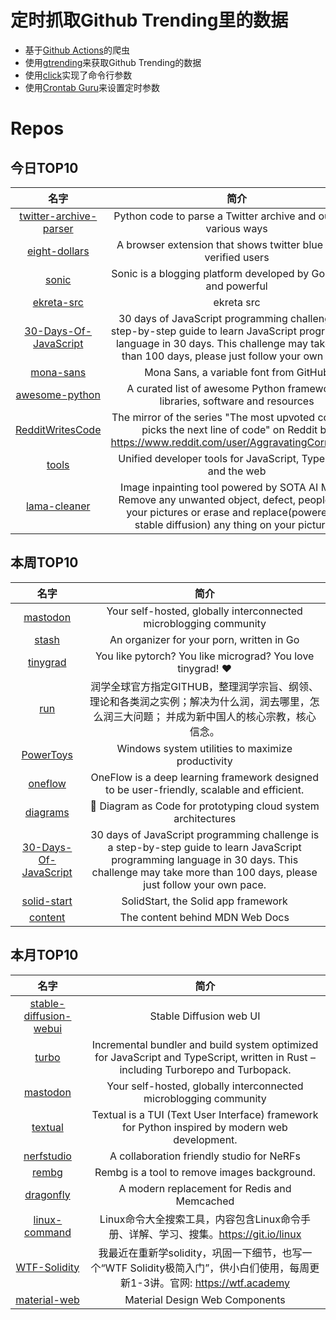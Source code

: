 # 定时抓取Github Trending里的数据
* 基于[Github Actions](https://docs.github.com/en/actions)的爬虫
* 使用[gtrending](https://github.com/hedythedev/gtrending)来获取Github Trending的数据
* 使用[click](https://github.com/pallets/click)实现了命令行参数
* 使用[Crontab Guru](https://crontab.guru/)来设置定时参数

# Repos
## 今日TOP10 
<!-- START OF DAILY_TOP10_REPOS -->
| 名字 | 简介 |
| :----: | :----: |
| [twitter-archive-parser](https://github.com/timhutton/twitter-archive-parser) | Python code to parse a Twitter archive and output in various ways |
| [eight-dollars](https://github.com/wseagar/eight-dollars) | A browser extension that shows twitter blue vs real verified users |
| [sonic](https://github.com/go-sonic/sonic) | Sonic is a blogging platform developed by Go. Simple and powerful |
| [ekreta-src](https://github.com/skidoodle/ekreta-src) | ekreta src |
| [30-Days-Of-JavaScript](https://github.com/Asabeneh/30-Days-Of-JavaScript) | 30 days of JavaScript programming challenge is a step-by-step guide to learn JavaScript programming language in 30 days. This challenge may take more than 100 days, please just follow your own pace. |
| [mona-sans](https://github.com/github/mona-sans) | Mona Sans, a variable font from GitHub |
| [awesome-python](https://github.com/vinta/awesome-python) | A curated list of awesome Python frameworks, libraries, software and resources |
| [RedditWritesCode](https://github.com/RedditWritesCode/RedditWritesCode) | The mirror of the series "The most upvoted comment picks the next line of code" on Reddit by https://www.reddit.com/user/AggravatingCorner133/ |
| [tools](https://github.com/rome/tools) | Unified developer tools for JavaScript, TypeScript, and the web |
| [lama-cleaner](https://github.com/Sanster/lama-cleaner) | Image inpainting tool powered by SOTA AI Model. Remove any unwanted object, defect, people from your pictures or erase and replace(powered by stable diffusion) any thing on your pictures. |
<!-- END OF DAILY_TOP10_REPOS -->

## 本周TOP10
<!-- START OF WEEKLY_TOP10_REPOS -->
| 名字 | 简介 |
| :----: | :----: |
| [mastodon](https://github.com/mastodon/mastodon) | Your self-hosted, globally interconnected microblogging community |
| [stash](https://github.com/stashapp/stash) | An organizer for your porn, written in Go |
| [tinygrad](https://github.com/geohot/tinygrad) | You like pytorch? You like micrograd? You love tinygrad! ❤️ |
| [run](https://github.com/The-Run-Philosophy-Organization/run) | 润学全球官方指定GITHUB，整理润学宗旨、纲领、理论和各类润之实例；解决为什么润，润去哪里，怎么润三大问题； 并成为新中国人的核心宗教，核心信念。 |
| [PowerToys](https://github.com/microsoft/PowerToys) | Windows system utilities to maximize productivity |
| [oneflow](https://github.com/Oneflow-Inc/oneflow) | OneFlow is a deep learning framework designed to be user-friendly, scalable and efficient. |
| [diagrams](https://github.com/mingrammer/diagrams) | 🎨 Diagram as Code for prototyping cloud system architectures |
| [30-Days-Of-JavaScript](https://github.com/Asabeneh/30-Days-Of-JavaScript) | 30 days of JavaScript programming challenge is a step-by-step guide to learn JavaScript programming language in 30 days. This challenge may take more than 100 days, please just follow your own pace. |
| [solid-start](https://github.com/solidjs/solid-start) | SolidStart, the Solid app framework |
| [content](https://github.com/mdn/content) | The content behind MDN Web Docs |
<!-- END OF WEEKLY_TOP10_REPOS -->

## 本月TOP10
<!-- START OF MONTHLY_TOP10_REPOS -->
| 名字 | 简介 |
| :----: | :----: |
| [stable-diffusion-webui](https://github.com/AUTOMATIC1111/stable-diffusion-webui) | Stable Diffusion web UI |
| [turbo](https://github.com/vercel/turbo) | Incremental bundler and build system optimized for JavaScript and TypeScript, written in Rust – including Turborepo and Turbopack. |
| [mastodon](https://github.com/mastodon/mastodon) | Your self-hosted, globally interconnected microblogging community |
| [textual](https://github.com/Textualize/textual) | Textual is a TUI (Text User Interface) framework for Python inspired by modern web development. |
| [nerfstudio](https://github.com/nerfstudio-project/nerfstudio) | A collaboration friendly studio for NeRFs |
| [rembg](https://github.com/danielgatis/rembg) | Rembg is a tool to remove images background. |
| [dragonfly](https://github.com/dragonflydb/dragonfly) | A modern replacement for Redis and Memcached |
| [linux-command](https://github.com/jaywcjlove/linux-command) | Linux命令大全搜索工具，内容包含Linux命令手册、详解、学习、搜集。https://git.io/linux |
| [WTF-Solidity](https://github.com/AmazingAng/WTF-Solidity) | 我最近在重新学solidity，巩固一下细节，也写一个“WTF Solidity极简入门”，供小白们使用，每周更新1-3讲。官网: https://wtf.academy |
| [material-web](https://github.com/material-components/material-web) | Material Design Web Components |
<!-- END OF MONTHLY_TOP10_REPOS -->
